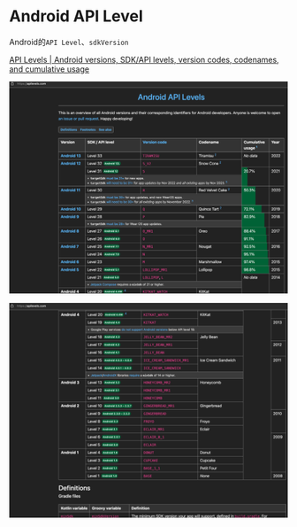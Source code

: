 # Android API Level

Android的`API Level`、`sdkVersion`

[API Levels | Android versions, SDK/API levels, version codes, codenames, and cumulative usage](https://apilevels.com/)

![android_api_level_1](../../assets/img/android_api_level_1.png)

![android_api_level_2](../../assets/img/android_api_level_2.png)
